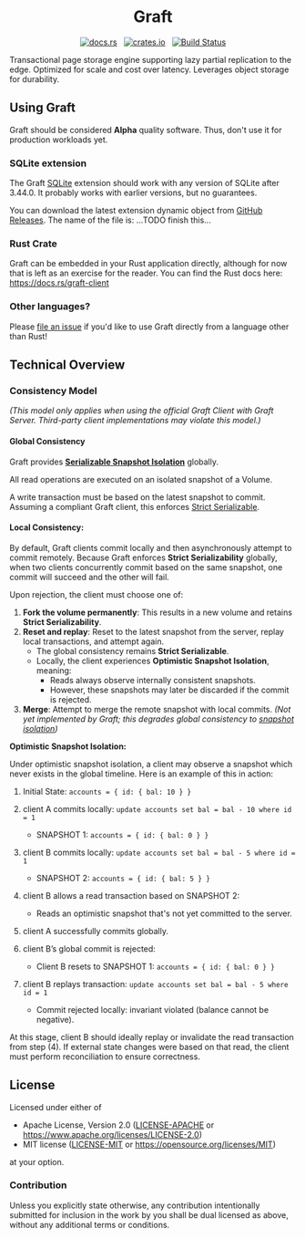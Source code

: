 <h1 align="center">Graft</h1>
<p align="center">
  <a href="https://docs.rs/graft-client"><img alt="docs.rs" src="https://img.shields.io/docsrs/graft-client"></a>
  &nbsp;
  <a href="https://crates.io/crates/graft-client"><img alt="crates.io" src="https://img.shields.io/crates/v/graft-client.svg"></a>
  &nbsp;
  <a href="https://github.com/orbitinghail/graft/actions"><img alt="Build Status" src="https://github.com/orbitinghail/graft/actions/workflows/ci.yml/badge.svg"></a>
</p>

Transactional page storage engine supporting lazy partial replication to the edge. Optimized for scale and cost over latency. Leverages object storage for durability.

## Using Graft

Graft should be considered **Alpha** quality software. Thus, don't use it for production workloads yet.

### SQLite extension

The Graft [SQLite] extension should work with any version of SQLite after 3.44.0. It probably works with earlier versions, but no guarantees.

You can download the latest extension dynamic object from [GitHub Releases]. The name of the file is:
...TODO finish this...

[SQLite]: https://www.sqlite.org/index.html
[install-sqlite-ext]: https://antonz.org/install-sqlite-extension/
[GitHub Releases]: https://github.com/orbitinghail/graft/releases/latest

### Rust Crate

Graft can be embedded in your Rust application directly, although for now that is left as an exercise for the reader. You can find the Rust docs here: https://docs.rs/graft-client

### Other languages?

Please [file an issue] if you'd like to use Graft directly from a language other than Rust!

[file an issue]: https://github.com/orbitinghail/graft/issues/new

## Technical Overview

### Consistency Model

_(This model only applies when using the official Graft Client with Graft Server. Third-party client implementations may violate this model.)_

#### Global Consistency

Graft provides **[Serializable Snapshot Isolation](https://distributed-computing-musings.com/2022/02/transactions-serializable-snapshot-isolation/)** globally.

All read operations are executed on an isolated snapshot of a Volume.

A write transaction must be based on the latest snapshot to commit. Assuming a compliant Graft client, this enforces [Strict Serializable](https://jepsen.io/consistency/models/strong-serializable).

#### Local Consistency:

By default, Graft clients commit locally and then asynchronously attempt to commit remotely. Because Graft enforces **Strict Serializability** globally, when two clients concurrently commit based on the same snapshot, one commit will succeed and the other will fail.

Upon rejection, the client must choose one of:

1. **Fork the volume permanently**: This results in a new volume and retains **Strict Serializability**.
2. **Reset and replay**: Reset to the latest snapshot from the server, replay local transactions, and attempt again.
   - The global consistency remains **Strict Serializable**.
   - Locally, the client experiences **Optimistic Snapshot Isolation**, meaning:
     - Reads always observe internally consistent snapshots.
     - However, these snapshots may later be discarded if the commit is rejected.
3. **Merge**: Attempt to merge the remote snapshot with local commits. _(Not yet implemented by Graft; this degrades global consistency to [snapshot isolation](https://jepsen.io/consistency/models/snapshot-isolation))_

**Optimistic Snapshot Isolation:**

Under optimistic snapshot isolation, a client may observe a snapshot which never exists in the global timeline. Here is an example of this in action:

1. Initial State: `accounts = { id: { bal: 10 } }`

2. client A commits locally:
   `update accounts set bal = bal - 10 where id = 1`

   - SNAPSHOT 1: `accounts = { id: { bal: 0 } }`

3. client B commits locally:
   `update accounts set bal = bal - 5 where id = 1`

   - SNAPSHOT 2: `accounts = { id: { bal: 5 } }`

4. client B allows a read transaction based on SNAPSHOT 2:

   - Reads an optimistic snapshot that's not yet committed to the server.

5. client A successfully commits globally.

6. client B’s global commit is rejected:

   - Client B resets to SNAPSHOT 1: `accounts = { id: { bal: 0 } }`

7. client B replays transaction:
   `update accounts set bal = bal - 5 where id = 1`
   - Commit rejected locally: invariant violated (balance cannot be negative).

At this stage, client B should ideally replay or invalidate the read transaction from step (4). If external state changes were based on that read, the client must perform reconciliation to ensure correctness.

## License

Licensed under either of

- Apache License, Version 2.0 ([LICENSE-APACHE] or https://www.apache.org/licenses/LICENSE-2.0)
- MIT license ([LICENSE-MIT] or https://opensource.org/licenses/MIT)

at your option.

[LICENSE-APACHE]: https://github.com/orbitinghail/graft/blob/main/LICENSE-APACHE
[LICENSE-MIT]: https://github.com/orbitinghail/graft/blob/main/LICENSE-MIT

### Contribution

Unless you explicitly state otherwise, any contribution intentionally submitted
for inclusion in the work by you shall be dual licensed as above, without any
additional terms or conditions.
